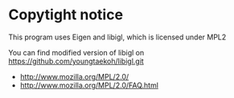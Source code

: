 # Copytight notice
This program uses Eigen and libigl, which is licensed under MPL2

You can find modified version of libigl on https://github.com/youngtaekoh/libigl.git

- http://www.mozilla.org/MPL/2.0/
- http://www.mozilla.org/MPL/2.0/FAQ.html
